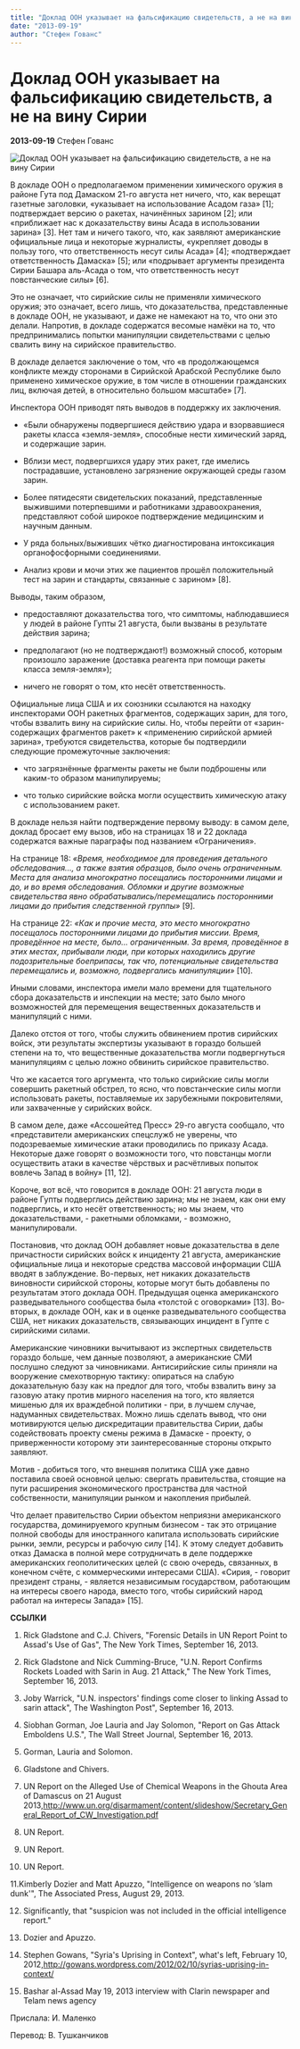 ```yaml
---
title: "Доклад ООН указывает на фальсификацию свидетельств, а не на вину Сирии"
date: "2013-09-19"
author: "Стефен Гованс"
---
```


# Доклад ООН указывает на фальсификацию свидетельств, а не на вину Сирии

**2013-09-19** Стефен Гованс

![Доклад ООН указывает на фальсификацию свидетельств, а не на вину Сирии](http://topwar.ru/uploads/posts/2011-12/1324027532_o_578305.jpg)

В докладе ООН о предполагаемом применении химического оружия в районе Гута под Дамаском 21-го августа нет ничего, что, как верещат газетные заголовки, «указывает на использование Асадом газа» [1]; подтверждает версию о ракетах, начинённых зарином [2]; или «приближает нас к доказательству вины Асада в использовании зарина» [3]. Нет там и ничего такого, что, как заявляют американские официальные лица и некоторые журналисты, «укрепляет доводы в пользу того, что ответственность несут силы Асада» [4]; «подтверждает ответственность Дамаска» [5]; или «подрывает аргументы президента Сирии Башара аль-Асада о том, что ответственность несут повстанческие силы» [6].

Это не означает, что сирийские силы не применяли химического оружия; это означает, всего лишь, что доказательства, представленные в докладе ООН, не указывают, и даже не намекают на то, что они это делали. Напротив, в докладе содержатся весомые намёки на то, что предпринимались попытки манипуляции свидетельствами с целью свалить вину на сирийское правительство.

В докладе делается заключение о том, что «в продолжающемся конфликте между сторонами в Сирийской Арабской Республике было применено химическое оружие, в том числе в отношении гражданских лиц, включая детей, в относительно большом масштабе» [7].

Инспектора ООН приводят пять выводов в поддержку их заключения.

* «Были обнаружены подвергшиеся действию удара и взорвавшиеся ракеты класса «земля-земля», способные нести химический заряд, и содержащие зарин.

* Вблизи мест, подвергшихся удару этих ракет, где имелись пострадавшие, установлено загрязнение окружающей среды газом зарин.

* Более пятидесяти свидетельских показаний, представленные выжившими потерпевшими и работниками здравоохранения, представляют собой широкое подтверждение медицинским и научным данным.

* У ряда больных/выживших чётко диагностирована интоксикация органофосфорными соединениями.

* Анализ крови и мочи этих же пациентов прошёл положительный тест на зарин и стандарты, связанные с зарином» [8].

Выводы, таким образом,

* предоставляют доказательства того, что симптомы, наблюдавшиеся у людей в районе Гупты 21 августа, были вызваны в результате действия зарина;

* предполагают (но не подтверждают!) возможный способ, которым произошло заражение (доставка реагента при помощи ракеты класса земля-земля»);

* ничего не говорят о том, кто несёт ответственность.

Официальные лица США и их союзники ссылаются на находку инспекторами ООН ракетных фрагментов, содержащих зарин, для того, чтобы взвалить вину на сирийские силы. Но, чтобы перейти от «зарин-содержащих фрагментов ракет» к «применению сирийской армией зарина», требуются свидетельства, которые бы подтвердили следующие промежуточные заключения:

* что загрязнённые фрагменты ракеты не были подброшены или каким-то образом манипулируемы;

* что только сирийские войска могли осуществить химическую атаку с использованием ракет.

В докладе нельзя найти подтверждение первому выводу: в самом деле, доклад бросает ему вызов, ибо на страницах 18 и 22 доклада содержатся важные параграфы под названием «Ограничения».

На странице 18: *«Время, необходимое для проведения детального обследования..., а также взятия образцов, было очень ограниченным. Места для анализа многократно посещались посторонними лицами и до, и во время обследования. Обломки и другие возможные свидетельства явно обрабатывались/перемещались посторонними лицами до прибытия следственной группы»* [9].

На странице 22: *«Как и прочие места, это место многократно посещалось посторонними лицами до прибытия миссии. Время, проведённое на месте, было... ограниченным. За время, проведённое в этих местах, прибывали люди, при которых находились другие подозрительные боеприпасы, так что, потенциальные свидетельства перемещались и, возможно, подвергались манипуляции»* [10].

Иными словами, инспектора имели мало времени для тщательного сбора доказательств и инспекции на месте; зато было много возможностей для перемещения вещественных доказательств и манипуляций с ними.

Далеко отстоя от того, чтобы служить обвинением против сирийских войск, эти результаты экспертизы указывают в гораздо большей степени на то, что вещественные доказательства могли подвергнуться манипуляциям с целью ложно обвинить сирийское правительство.

Что же касается того аргумента, что только сирийские силы могли совершить ракетный обстрел, то ясно, что повстанческие силы могли использовать ракеты, поставляемые их зарубежными покровителями, или захваченные у сирийских войск.

В самом деле, даже «Ассошейтед Пресс» 29-го августа сообщало, что «представители американских спецслужб не уверены, что подозреваемые химические атаки проводились по приказу Асада. Некоторые даже говорят о возможности того, что повстанцы могли осуществить атаки в качестве чёрствых и расчётливых попыток вовлечь Запад в войну» [11, 12].

Короче, вот всё, что говорится в докладе ООН: 21 августа люди в районе Гупты подверглись действию зарина; мы не знаем, как они ему подверглись, и кто несёт ответственность; но мы знаем, что доказательствами, - ракетными обломками, - возможно, манипулировали.

Постановив, что доклад ООН добавляет новые доказательства в деле причастности сирийских войск к инциденту 21 августа, американские официальные лица и некоторые средства массовой информации США вводят в заблуждение. Во-первых, нет никаких доказательств виновности сирийской стороны, которые могут быть добавлены по результатам этого доклада ООН. Предыдущая оценка американского разведывательного сообщества была «толстой с оговорками» [13]. Во-вторых, в докладе ООН, как и в оценке разведывательного сообщества США, нет никаких доказательств, связывающих инцидент в Гупте с сирийскими силами.

Американские чиновники вычитывают из экспертных свидетельств гораздо больше, чем данные позволяют, а американские СМИ послушно следуют за чиновниками. Антисирийские силы приняли на вооружение смехотворную тактику: опираться на слабую доказательную базу как на предлог для того, чтобы взвалить вину за газовую атаку против мирного населения на того, кто является мишенью для их враждебной политики - при, в лучшем случае, надуманных свидетельствах. Можно лишь сделать вывод, что они мотивируются целью дискредитации правительства Сирии, дабы содействовать проекту смены режима в Дамаске - проекту, о приверженности которому эти заинтересованные стороны открыто заявляют.

Мотив - добиться того, что внешняя политика США уже давно поставила своей основной целью: свергать правительства, стоящие на пути расширения экономического пространства для частной собственности, манипуляции рынком и накопления прибылей.

Что делает правительство Сирии объектом неприязни американского государства, доминируемого крупным бизнесом - так это отрицание полной свободы для иностранного капитала использовать сирийские рынки, земли, ресурсы и рабочую силу [14]. К этому следует добавить отказ Дамаска в полной мере сотрудничать в деле поддержке американских геополитических целей (с свою очередь, связанных, в конечном счёте, с коммерческими интересами США). «Сирия, - говорит президент страны, - является независимым государством, работающим на интересы своего народа, вместо того, чтобы сирийский народ работал на интересы Запада» [15].

**ССЫЛКИ**

1. Rick Gladstone and C.J. Chivers, "Forensic Details in UN Report Point to Assad's Use of Gas", The New York Times, September 16, 2013.

2. Rick Gladstone and Nick Cumming-Bruce, "U.N. Report Confirms Rockets Loaded with Sarin in Aug. 21 Attack," The New York Times, September 16, 2013.

3. Joby Warrick, "U.N. inspectors' findings come closer to linking Assad to sarin attack", The Washington Post", September 16, 2013.

4. Siobhan Gorman, Joe Lauria and Jay Solomon, "Report on Gas Attack Emboldens U.S.", The Wall Street Journal, September 16, 2013.

5. Gorman, Lauria and Solomon.

6. Gladstone and Chivers.

7. UN Report on the Alleged Use of Chemical Weapons in the Ghouta Area of Damascus on 21 August 2013,http://www.un.org/disarmament/content/slideshow/Secretary_General_Report_of_CW_Investigation.pdf

8. UN Report.

9. UN Report.

10. UN Report.

11.Kimberly Dozier and Matt Apuzzo, "Intelligence on weapons no ‘slam dunk'", The Associated Press, August 29, 2013.

12. Significantly, that "suspicion was not included in the official intelligence report."

13. Dozier and Apuzzo.

14. Stephen Gowans, "Syria's Uprising in Context", what's left, February 10, 2012,http://gowans.wordpress.com/2012/02/10/syrias-uprising-in-context/

15. Bashar al-Assad May 19, 2013 interview with Clarin newspaper and Telam news agency

Прислала: И. Маленко

Перевод: В. Тушканчиков